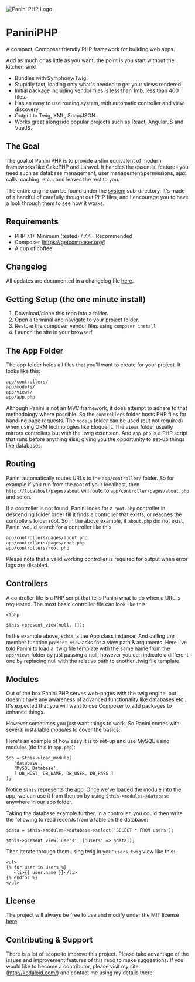 ![Panini PHP Logo](https://kodaloid.com/wp-content/uploads/2018/12/panini-php.png)

# PaniniPHP
A compact, Composer friendly PHP framework for building web apps.

Add as much or as little as you want, the point is you start without the kitchen sink!

* Bundles with Symphony/Twig.
* Stupidly fast, loading only what's needed to get your views rendered.
* Initial package including vendor files is less than 1mb, less than 400 files.
* Has an easy to use routing system, with automatic controller and view discovery.
* Output to Twig, XML, Soap/JSON.
* Works great alongside popular projects such as React, AngularJS and VueJS.


## The Goal

The goal of Panini PHP is to provide a slim equivalent of modern frameworks like
CakePHP and Laravel. It handles the essential features you need such as database
management, user management/permissions, ajax calls, caching, etc... and leaves
the rest to you.

The entire engine can be found under the [system](/system) sub-directory. It's made of a
handful of carefully thought out PHP files, and I encourage you to have a look
through them to see how it works.

## Requirements

* PHP 7.1+ Minimum (tested) / 7.4+ Recommended
* Composer (https://getcomposer.org/)
* A cup of coffee!


## Changelog

All updates are documented in a changelog file [here](/CHANGELOG.md).


## Getting Setup (the one minute install)

1. Download/clone this repo into a folder.
2. Open a terminal and navigate to your project folder.
3. Restore the composer vendor files using `composer install`
4. Launch the site in your browser!


## The App Folder

The app folder holds all files that you'll want to create for your project. It
looks like this:

   ```
   app/controllers/
   app/models/
   app/views/
   app/app.php
   ```

Although Panini is not an MVC framework, it does attempt to adhere to that
methodology where possible. So the `controllers` folder hosts PHP files for
handling page requests. The `models` folder can be used (but not required) when
using ORM technologies like Eloquent. The `views` folder usually mirrors 
controllers but with the .twig extension. And `app.php` is a PHP script that
runs before anything else, giving you the opportunity to set-up things like
databases.

## Routing

Panini automatically routes URLs to the `app/controller/` folder. So for example
if you run from the root of your localhost, then `http://localhost/pages/about` 
will route to `app/controller/pages/about.php` and so on.

If a controller is not found, Panini looks for a `root.php` controller in
descending folder order till it finds a controller that exists, or reaches the
controllers folder root. So in the above example, if `about.php` did not exist,
Panini would search for a controller like this:

   ```
   app/controllers/pages/about.php
   app/controllers/pages/root.php
   app/controllers/root.php
   ```

Please note that a valid working controller is required for output when error
logs are disabled.


## Controllers

A controller file is a PHP script that tells Panini what to do when a URL is
requested. The most basic controller file can look like this:

   ```
   <?php

   $this->present_view(null, []);
   ```

In the example above, `$this` is the App class instance. And calling the member
function `present_view` asks for a view path & arguments. Here I've told Panini
to load a .twig file template with the same name from the `app/views` folder by
just passing a null, however you can indicate a different one by replacing null
with the relative path to another .twig file template.


## Modules

Out of the box Panini PHP serves web-pages with the twig engine, but doesn't
have any awareness of advanced functionality like databases etc... It's expected
that you will want to use Composer to add packages to enhance things.

However sometimes you just want things to work. So Panini comes with several
installable *modules* to cover the basics.

Here's an example of how easy it is to set-up and use MySQL using modules (do
this in `app.php`):

   ```
   $db = $this->load_module(
      'database',
      'MySQL_Database',
      [ DB_HOST, DB_NAME, DB_USER, DB_PASS ]
   );
   ```

Notice `$this` represents the app. Once we've loaded the module into the app, we
can use it from then on by using `$this->modules->database` anywhere in our app
folder.

Taking the database example further, in a controller, you could then write the
following to read records from a table on the database:

   ```
   $data = $this->modules->database->select('SELECT * FROM users');

   $this->present_view('users', ['users' => $data]);
   ```

Then iterate through them using twig in your `users.twig` view like this:

   ```
   <ul>
   {% for user in users %}
      <li>{{ user.name }}</li>
   {% endfor %}
   </ul>
   ```

## License

The project will always be free to use and modify under the MIT license [here](/LICENSE).

## Contributing &amp; Support

There is a lot of scope to improve this project. Please take advantage of the
issues and improvement features of this repo to make suggestions. If you would
like to become a contributor, please visit my site (http://kodaloid.com/) and
contact me using my details there.
